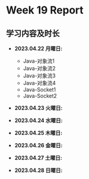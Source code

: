 # Week 19 Report

## 学习内容及时长

* **2023.04.22 月曜日:** 
	* Java-对象流1
	* Java-对象流2 
	* Java-对象流3 
	* Java-对象流4 
	* Java-Socket1 
	* Java-Socket2 

* **2023.04.23 火曜日:** 


* **2023.04.24 水曜日:** 


* **2023.04.25 木曜日:** 


* **2023.04.26 金曜日:** 


* **2023.04.27 土曜日:** 


* **2023.04.28 日曜日:** 

